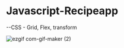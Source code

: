# Javascript-Recipeapp

--CSS - Grid, Flex, transform


![ezgif com-gif-maker (2)](https://user-images.githubusercontent.com/82692118/125236577-35246100-e31f-11eb-97ca-39d289405aee.gif)
